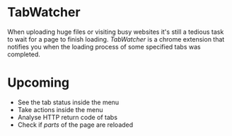 # TabWatcher

When uploading huge files or visiting busy websites it's still a tedious task to wait for a page to finish loading. *TabWatcher* is a chrome extension that notifies you when the loading process of some specified tabs was completed. 

# Upcoming

* See the tab status inside the menu
* Take actions inside the menu
* Analyse HTTP return code of tabs
* Check if *parts* of the page are reloaded
